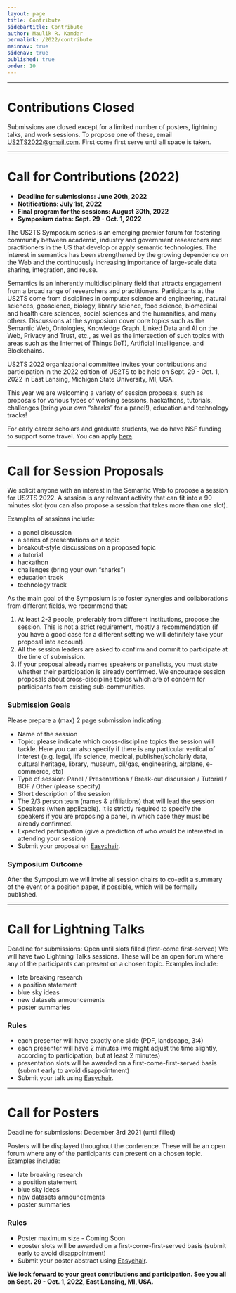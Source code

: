 ```yaml
---
layout: page
title: Contribute
sidebartitle: Contribute
author: Maulik R. Kamdar
permalink: /2022/contribute
mainnav: true
sidenav: true
published: true
order: 10
---
```


----------------------------------------------------------------
# Contributions Closed

Submissions are closed except for a limited number of posters, lightning talks, and work sessions. To propose one of these, email [US2TS2022@gmail.com](mailto:US2TS2022@gmail.com). First come first serve until all space is taken.

----------------------------------------------------------------

# Call for Contributions (2022)

- **Deadline for submissions: June 20th, 2022**
- **Notifications: July 1st, 2022**
- **Final program for the sessions: August 30th, 2022**
- **Symposium dates: Sept. 29 - Oct. 1, 2022**

The US2TS Symposium series is an emerging premier forum for fostering community between academic, industry and government researchers and practitioners in the US that develop or apply semantic technologies. The interest in semantics has been strengthened by the growing dependence on the Web and the continuously increasing importance of large-scale data sharing, integration, and reuse.

Semantics is an inherently multidisciplinary field that attracts engagement from a broad range of researchers and practitioners. Participants at the US2TS come from disciplines in computer science and engineering, natural sciences, geoscience, biology, library science, food science, biomedical and health care sciences, social sciences and the humanities, and many others. Discussions at the symposium cover core topics such as the Semantic Web, Ontologies, Knowledge Graph, Linked Data and AI on the Web, Privacy and Trust, etc., as well as the intersection of such topics with areas such as the Internet of Things (IoT), Artificial Intelligence, and Blockchains.

US2TS 2022 organizational committee invites your contributions and participation in the 2022 edition of US2TS to be held on Sept. 29 - Oct. 1, 2022 in East Lansing, Michigan State University, MI, USA.

This year we are welcoming a variety of session proposals, such as proposals for various types of working sessions, hackathons, tutorials, challenges (bring your own “sharks” for a panel!), education and technology tracks!

For early career scholars and graduate students, we do have NSF funding to support some travel. You can apply [here](https://docs.google.com/forms/d/e/1FAIpQLSf_1kP5TenhOKAmW1M1-ZQMtCjeeSvToGi8L9l-NcSJW_bumg/viewform?usp=pp_url).

----------------------------------------------------------------

# Call for Session Proposals

We solicit anyone with an interest in the Semantic Web to propose a session for US2TS 2022. A session is any relevant activity that can fit into a 90 minutes slot (you can also propose a session that takes more than one slot).

Examples of sessions include:
- a panel discussion
- a series of presentations on a topic
- breakout-style discussions on a proposed topic
- a tutorial
- hackathon
- challenges (bring your own “sharks”)
- education track
- technology track

As the main goal of the Symposium is to foster synergies and collaborations from different fields, we recommend that:
1. At least 2-3 people, preferably from different institutions, propose the session. This is not a strict requirement, mostly a recommendation (if you have a good case for a different setting we will definitely take your proposal into account).
2. All the session leaders are asked to confirm and commit to participate at the time of submission.
3. If your proposal already names speakers or panelists, you must state whether their participation is already confirmed. We encourage session proposals about cross-discipline topics which are of concern for participants from existing sub-communities.

### **Submission Goals**

Please prepare a (max) 2 page submission indicating:

- Name of the session
- Topic: please indicate which cross-discipline topics the session will tackle. Here you can also specify if there is any particular vertical of interest (e.g. legal, life science, medical, publisher/scholarly data, cultural heritage, library, museum, oil/gas, engineering, airplane, e-commerce, etc)
- Type of session: Panel / Presentations / Break-out discussion / Tutorial / BOF / Other (please specify)
- Short description of the session
- The 2/3 person team (names & affiliations) that will lead the session
- Speakers (when applicable). It is strictly required to specify the speakers if you are proposing a panel, in which case they must be already confirmed.
- Expected participation (give a prediction of who would be interested in attending your session)
- Submit your proposal on <a href="https://easychair.org/conferences/?conf=us2ts0" target="_blank">Easychair</a>.

### **Symposium Outcome**

After the Symposium we will invite all session chairs to co-edit a summary of the event or a position paper, if possible, which will be formally published.

----------------------------------------------------------------

# Call for Lightning Talks

Deadline for submissions: Open until slots filled (first-come first-served)
We will have two Lightning Talks sessions. These will be an open forum where any of the participants can present on a chosen topic. Examples include:
- late breaking research
- a position statement
- blue sky ideas
- new datasets announcements
- poster summaries

### **Rules**
- each presenter will have exactly one slide (PDF, landscape, 3:4)
- each presenter will have 2 minutes (we might adjust the time slightly, according to participation, but at least 2 minutes)
- presentation slots will be awarded on a first-come-first-served basis (submit early to avoid disappointment)
- Submit your talk using <a href="https://easychair.org/conferences/?conf=us2ts0" target="_blank">Easychair</a>.

----------------------------------------------------------------

# Call for Posters

Deadline for submissions: December 3rd 2021 (until filled)

Posters will be displayed throughout the conference. These will be an open forum where any of the participants can present on a chosen topic. Examples include:
- late breaking research
- a position statement
- blue sky ideas
- new datasets announcements
- poster summaries

### **Rules**
- Poster maximum size - Coming Soon
- eposter slots will be awarded on a first-come-first-served basis (submit early to avoid disappointment)
- Submit your poster abstract using <a href="https://easychair.org/conferences/?conf=us2ts0" target="_blank">Easychair</a>.

**We look forward to your great contributions and participation. See you all on Sept. 29 - Oct. 1, 2022, East Lansing, MI, USA.**
